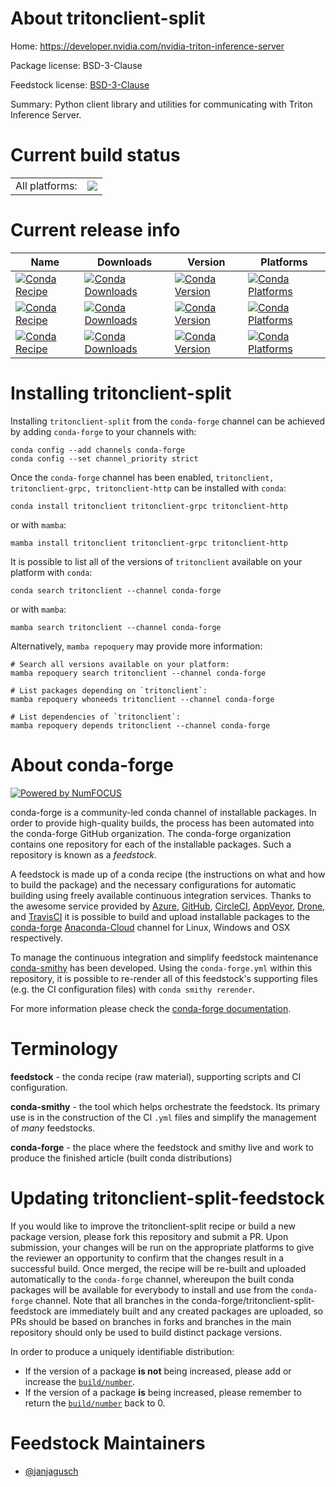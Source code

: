 About tritonclient-split
========================

Home: https://developer.nvidia.com/nvidia-triton-inference-server

Package license: BSD-3-Clause

Feedstock license: [BSD-3-Clause](https://github.com/conda-forge/tritonclient-split-feedstock/blob/main/LICENSE.txt)

Summary: Python client library and utilities for communicating with Triton Inference Server.

Current build status
====================


<table><tr><td>All platforms:</td>
    <td>
      <a href="https://dev.azure.com/conda-forge/feedstock-builds/_build/latest?definitionId=17709&branchName=main">
        <img src="https://dev.azure.com/conda-forge/feedstock-builds/_apis/build/status/tritonclient-split-feedstock?branchName=main">
      </a>
    </td>
  </tr>
</table>

Current release info
====================

| Name | Downloads | Version | Platforms |
| --- | --- | --- | --- |
| [![Conda Recipe](https://img.shields.io/badge/recipe-tritonclient-green.svg)](https://anaconda.org/conda-forge/tritonclient) | [![Conda Downloads](https://img.shields.io/conda/dn/conda-forge/tritonclient.svg)](https://anaconda.org/conda-forge/tritonclient) | [![Conda Version](https://img.shields.io/conda/vn/conda-forge/tritonclient.svg)](https://anaconda.org/conda-forge/tritonclient) | [![Conda Platforms](https://img.shields.io/conda/pn/conda-forge/tritonclient.svg)](https://anaconda.org/conda-forge/tritonclient) |
| [![Conda Recipe](https://img.shields.io/badge/recipe-tritonclient--grpc-green.svg)](https://anaconda.org/conda-forge/tritonclient-grpc) | [![Conda Downloads](https://img.shields.io/conda/dn/conda-forge/tritonclient-grpc.svg)](https://anaconda.org/conda-forge/tritonclient-grpc) | [![Conda Version](https://img.shields.io/conda/vn/conda-forge/tritonclient-grpc.svg)](https://anaconda.org/conda-forge/tritonclient-grpc) | [![Conda Platforms](https://img.shields.io/conda/pn/conda-forge/tritonclient-grpc.svg)](https://anaconda.org/conda-forge/tritonclient-grpc) |
| [![Conda Recipe](https://img.shields.io/badge/recipe-tritonclient--http-green.svg)](https://anaconda.org/conda-forge/tritonclient-http) | [![Conda Downloads](https://img.shields.io/conda/dn/conda-forge/tritonclient-http.svg)](https://anaconda.org/conda-forge/tritonclient-http) | [![Conda Version](https://img.shields.io/conda/vn/conda-forge/tritonclient-http.svg)](https://anaconda.org/conda-forge/tritonclient-http) | [![Conda Platforms](https://img.shields.io/conda/pn/conda-forge/tritonclient-http.svg)](https://anaconda.org/conda-forge/tritonclient-http) |

Installing tritonclient-split
=============================

Installing `tritonclient-split` from the `conda-forge` channel can be achieved by adding `conda-forge` to your channels with:

```
conda config --add channels conda-forge
conda config --set channel_priority strict
```

Once the `conda-forge` channel has been enabled, `tritonclient, tritonclient-grpc, tritonclient-http` can be installed with `conda`:

```
conda install tritonclient tritonclient-grpc tritonclient-http
```

or with `mamba`:

```
mamba install tritonclient tritonclient-grpc tritonclient-http
```

It is possible to list all of the versions of `tritonclient` available on your platform with `conda`:

```
conda search tritonclient --channel conda-forge
```

or with `mamba`:

```
mamba search tritonclient --channel conda-forge
```

Alternatively, `mamba repoquery` may provide more information:

```
# Search all versions available on your platform:
mamba repoquery search tritonclient --channel conda-forge

# List packages depending on `tritonclient`:
mamba repoquery whoneeds tritonclient --channel conda-forge

# List dependencies of `tritonclient`:
mamba repoquery depends tritonclient --channel conda-forge
```


About conda-forge
=================

[![Powered by
NumFOCUS](https://img.shields.io/badge/powered%20by-NumFOCUS-orange.svg?style=flat&colorA=E1523D&colorB=007D8A)](https://numfocus.org)

conda-forge is a community-led conda channel of installable packages.
In order to provide high-quality builds, the process has been automated into the
conda-forge GitHub organization. The conda-forge organization contains one repository
for each of the installable packages. Such a repository is known as a *feedstock*.

A feedstock is made up of a conda recipe (the instructions on what and how to build
the package) and the necessary configurations for automatic building using freely
available continuous integration services. Thanks to the awesome service provided by
[Azure](https://azure.microsoft.com/en-us/services/devops/), [GitHub](https://github.com/),
[CircleCI](https://circleci.com/), [AppVeyor](https://www.appveyor.com/),
[Drone](https://cloud.drone.io/welcome), and [TravisCI](https://travis-ci.com/)
it is possible to build and upload installable packages to the
[conda-forge](https://anaconda.org/conda-forge) [Anaconda-Cloud](https://anaconda.org/)
channel for Linux, Windows and OSX respectively.

To manage the continuous integration and simplify feedstock maintenance
[conda-smithy](https://github.com/conda-forge/conda-smithy) has been developed.
Using the ``conda-forge.yml`` within this repository, it is possible to re-render all of
this feedstock's supporting files (e.g. the CI configuration files) with ``conda smithy rerender``.

For more information please check the [conda-forge documentation](https://conda-forge.org/docs/).

Terminology
===========

**feedstock** - the conda recipe (raw material), supporting scripts and CI configuration.

**conda-smithy** - the tool which helps orchestrate the feedstock.
                   Its primary use is in the construction of the CI ``.yml`` files
                   and simplify the management of *many* feedstocks.

**conda-forge** - the place where the feedstock and smithy live and work to
                  produce the finished article (built conda distributions)


Updating tritonclient-split-feedstock
=====================================

If you would like to improve the tritonclient-split recipe or build a new
package version, please fork this repository and submit a PR. Upon submission,
your changes will be run on the appropriate platforms to give the reviewer an
opportunity to confirm that the changes result in a successful build. Once
merged, the recipe will be re-built and uploaded automatically to the
`conda-forge` channel, whereupon the built conda packages will be available for
everybody to install and use from the `conda-forge` channel.
Note that all branches in the conda-forge/tritonclient-split-feedstock are
immediately built and any created packages are uploaded, so PRs should be based
on branches in forks and branches in the main repository should only be used to
build distinct package versions.

In order to produce a uniquely identifiable distribution:
 * If the version of a package **is not** being increased, please add or increase
   the [``build/number``](https://docs.conda.io/projects/conda-build/en/latest/resources/define-metadata.html#build-number-and-string).
 * If the version of a package **is** being increased, please remember to return
   the [``build/number``](https://docs.conda.io/projects/conda-build/en/latest/resources/define-metadata.html#build-number-and-string)
   back to 0.

Feedstock Maintainers
=====================

* [@janjagusch](https://github.com/janjagusch/)

